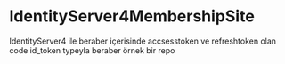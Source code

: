 # IdentityServer4MembershipSite
IdentityServer4 ile beraber içerisinde accsesstoken ve refreshtoken olan code id_token typeyla beraber örnek bir repo
